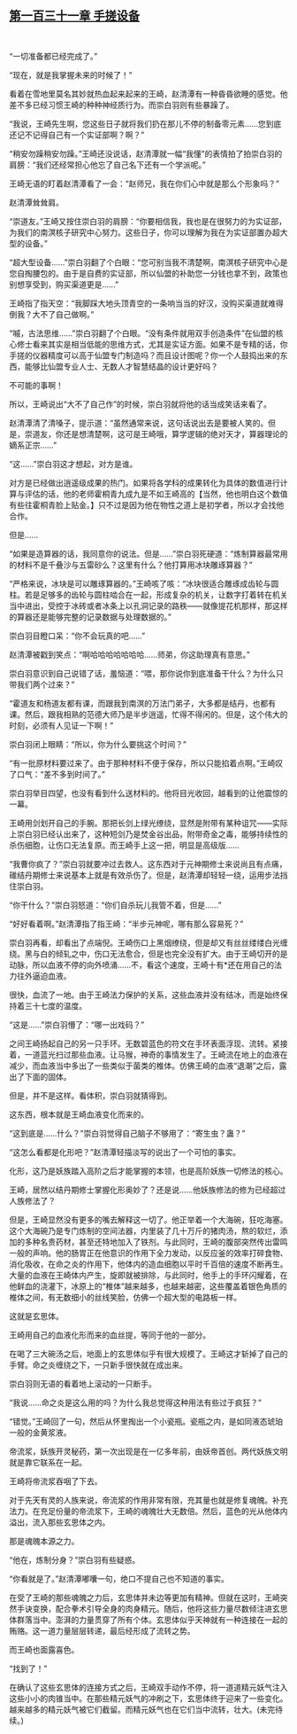 ## [第一百三十一章 手搓设备](https://www.xxbiquge.com/11_11207/9135206.html)
﻿

  “一切准备都已经完成了。”

  “现在，就是我掌握未来的时候了！”

  看着在雪地里莫名其妙就热血起来起来的王崎，赵清潭有一种昏昏欲睡的感觉。他差不多已经习惯王崎的种种神经质行为。而崇白羽则有些暴躁了。

  “我说，王崎先生啊，您这些日子就将我们扔在那儿不停的制备零元素……您到底还记不记得自己有一个实证部啊？啊？”

  “稍安勿躁稍安勿躁。”王崎还没说话，赵清潭就一幅“我懂”的表情拍了拍崇白羽的肩膀：“我们还经常担心他忘了自己名下还有一个学派呢。”

  王崎无语的盯着赵清潭看了一会：“赵师兄，我在你们心中就是那么个形象吗？”

  赵清潭耸耸肩。

  “崇道友。”王崎又按住崇白羽的肩膀：“你要相信我，我也是在很努力的为实证部，为我们的南溟核子研究中心努力。这些日子，你可以理解为我在为实证部置办超大型的设备。”

  “超大型设备……”崇白羽翻了个白眼：“您可别当我不清楚啊，南溟核子研究中心是您自掏腰包的。由于是自费的实证部，所以仙盟的补助您一分钱也拿不到，政策也别想享受到，购买渠道更是……”

  王崎指了指天空：“我脚踩大地头顶青空的一条响当当的好汉，没购买渠道就难得倒我？大不了自己做啊。”

  “嘁，古法思维……”崇白羽翻了个白眼。“没有条件就用双手创造条件”在仙盟的核心修士看来其实是相当低能的思维方式，尤其是实证方面。如果不是专精的话，你手搓的仪器精度可以高于仙盟专门制造吗？而且设计图呢？你一个人鼓捣出来的东西，能够比仙盟专业人士、无数人才智慧结晶的设计更好吗？

  不可能的事啊！

  所以，王崎说出“大不了自己作”的时候，崇白羽就将他的话当成笑话来看了。

  赵清潭清了清嗓子，提示道：“虽然通常来说，这句话说出去是要被人笑的。但是，崇道友，你还是想清楚啊，这可是王崎哦，算学逻辑的绝对天才，算器理论的嫡系正宗……”

  “这……”崇白羽这才想起，对方是谁。

  对方是已经做出逍遥级成果的热门。如果将各学科的成果转化为具体的数值进行计算与评估的话，他的老师霍桐青九成九是不如王崎高的【当然，他也明白这个数值有些往霍桐青脸上贴金。】只不过是因为他在物性之道上是初学者，所以才会找他合作。

  但是……

  “如果是造算器的话，我同意你的说法。但是……”崇白羽死硬道：“炼制算器最常用的材料不是千叠沙与五雷砂么？这里有什么？他打算用冰块雕琢算器？”

  “严格来说，冰块是可以雕琢算器的。”王崎咳了咳：“冰块很适合雕琢成齿轮与圆柱。若是足够多的齿轮与圆柱啮合在一起，形成复杂的机关，让数字打着转在机关当中进出，受控于冰砖或者冰条上以孔洞记录的路秩——就像提花机那样，那这样的算器还是能够完整的记录数据与处理数据的。”

  崇白羽目瞪口呆：“你不会玩真的吧……”

  赵清潭被戳到笑点：“啊哈哈哈哈哈哈哈……师弟，你这助理真有意思。”

  崇白羽意识到自己说错了话，羞恼道：“喂，那你说你到底准备干什么？为什么只带我们两个过来？”

  “霍道友和杨道友都有课，而跟我到南溟的万法门弟子，大多都是结丹，也都有课。然后，跟我相熟的范德大师乃是半步逍遥，忙得不得闲的。但是，这个伟大的时刻，必须有人见证一下啊！”

  崇白羽闭上眼睛：“所以，你为什么要挑这个时间？”

  “有一批原材料要过来了。由于那种材料不便于保存，所以只能掐着点啊。”王崎叹了口气：“差不多到时间了。”

  崇白羽举目四望，也没有看到什么送材料的。他将目光收回，越看到的让他震惊的一幕。

  王崎用剑划开自己的手腕。那把长剑上绿光缭绕，显然是附带有某种诅咒——实际上崇白羽已经认出来了，这种短剑乃是焚金谷出品，附带奇金之毒，能够持续性的杀伤细胞，让伤口无法复原。而王崎手上这一把，明显是高级版……

  “我曹你疯了？”崇白羽就要冲过去救人。这东西对于元神期修士来说尚且有点痛，碓结丹期修士来说基本上就是有效杀伤了。但是，赵清潭却轻轻一绕，运用步法挡住崇白羽。

  “你干什么？”崇白羽怒道：“你们自杀玩儿我管不着，但是……”

  “好好看着啊。”赵清潭指了指王崎：“半步元神呢，哪有那么容易死？”

  崇白羽再看，却看出了点端倪。王崎伤口上黑烟缭绕，但是却又有丝丝缕缕白光缠绕。黑与白的倾轧之中，伤口无法愈合，但是也完全没有扩大。由于王崎切开的是动脉，所以血液不停的向外喷涌……不，看这个速度，王崎十有*还在用自己的法力往外逼迫血液。

  很快，血流了一地。由于王崎法力保护的关系，这些血液并没有结冰，而是始终保持着三十七度的温度。

  “这是……”崇白羽懵了：“哪一出戏码？”

  之间王崎扬起自己的另一只手环。无数碧蓝色的符文在手环表面浮现、流转。紧接着，一道蓝光扫过那些血液。让马猴，神奇的事情发生了。王崎流在地上的血液在减少，而血液当中多出了一些类似于菌类的椎体。仿佛王崎的血液“退潮”之后，露出了下面的固体。

  但是，并不是这样。看体积，崇白羽就猜得到。

  这东西，根本就是王崎血液变化而来的。

  “这到底是……什么？”崇白羽觉得自己脑子不够用了：“寄生虫？蛊？”

  “这怎么看都是化形吧？”赵清潭轻描淡写的说出了一个可怕的事实。

  化形，这乃是妖族踏入高阶之后才能掌握的本领，也是高阶妖族一切修法的核心。

  王崎，居然以结丹期修士掌握化形奥妙了？还是说……他妖族修法的修为已经超过人族修法了？

  但是，王崎显然没有更多的嘴去解释这一切了。他正举着一个大海碗，狂吃海塞。这个大海碗乃是专门炼制的空间法器，内里装了几十万斤的猪肉汤，熬的软烂，添加的多种名贵药材，甚至还特地加入了铁剂。与此同时，王崎的腹部突然传出雷鸣一般的声响。他的肠胃正在他意识的作用下全力发动，以反应釜的效率打碎食物、消化吸收，在命之炎的作用下，他体内的造血细胞以平时千百倍的速度不断再生。大量的血液在王崎体内产生，旋即就被排除，与此同时，他手上的手环闪耀着，在他鲜血的浇灌下，冰原上的“椎体”越来越多，也越来越密，这些覆盖着银色角质的椎体之间，有无数细小的丝线笑脸，仿佛一个超大型的电路板一样。

  这就是玄思体。

  王崎用自己的血液化形而来的血丝提，等同于他的一部分。

  在喝了三大碗汤之后，地面上的玄思体似乎有很大规模了。王崎这才斩掉了自己的手臂。命之炎缠绕之下，一只新手很快就在成出来。

  崇白羽则无语的看着地上滚动的一只断手。

  “我说……命之炎是这么用的吗？为什么我总觉得这种用法有些过于疯狂？”

  “错觉。”王崎回了一句，然后从怀里掏出一个小瓷瓶。瓷瓶之内，是如同液态琥珀一般的金黄浆液。

  帝流浆，妖族开灵秘药，第一次出现是在一亿多年前，由妖帝首创。两代妖族文明就是靠它联系在一起。

  王崎将帝流浆吞咽了下去。

  对于先天有灵的人族来说，帝流浆的作用非常有限，充其量也就是修复魂魄。补充法力。在充足份量的帝流浆下，王崎的魂魄壮大无数倍。然后，蓝色的光从他体内溢出，流入那些玄思体之内。

  那是魂魄本源之力。

  “他在，炼制分身？”崇白羽有些疑惑。

  “你看就是了。”赵清潭嘟囔一句，绝口不提自己也不知道的事实。

  在受了王崎的那些魂魄之力后，玄思体并未边等更加有精神。但就在这时，王崎突然手诀变换，配合拳术引导全身的肉身精元。随后，他将这些力量尽数倾注进玄思体群落当中。澎湃的力量贯穿了所有个体。玄思体似乎天神就有一种连接在一起的贿赂。这一道力量层层转递，最后经形成了流转之势。

  而王崎也面露喜色。

  “找到了！”

  在确认了这些玄思体的连接方式之后，王崎双手动作不停，将一道道精元妖气注入这些小小的肉锥当中。在那些精元妖气的冲刷之下，玄思体终于迎来了一些变化。越来越多的精元妖气被它们截留。而精元妖气也在它们当中流转，壮大。(未完待续。)
